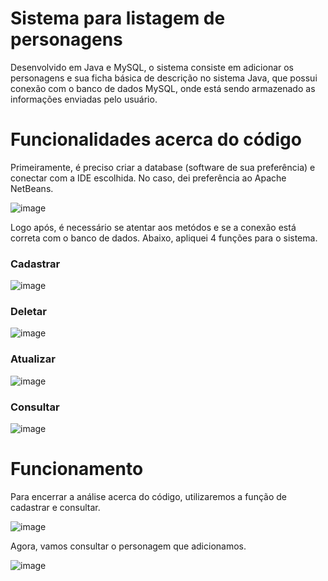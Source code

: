 # Sistema para listagem de personagens

Desenvolvido em Java e MySQL, o sistema consiste em adicionar os personagens e sua ficha básica de descrição no sistema Java, que possui conexão com o banco de dados MySQL, onde está sendo armazenado as informações enviadas pelo usuário.

# Funcionalidades acerca do código

Primeiramente, é preciso criar a database (software de sua preferência) e conectar com a IDE  escolhida. No caso, dei preferência ao Apache NetBeans.

![image](https://github.com/user-attachments/assets/4734cf72-ba95-4e26-acf1-16af1bc71496)

Logo após, é necessário se atentar aos metódos e se a conexão está correta com o banco de dados. Abaixo, apliquei 4 funções para o sistema.

### Cadastrar

![image](https://github.com/user-attachments/assets/658210c4-73f4-4b3f-892f-7c1badf36438)

### Deletar

![image](https://github.com/user-attachments/assets/21d1d2fe-b1d7-42e4-9f48-bb13c3527f42)

### Atualizar

![image](https://github.com/user-attachments/assets/79331194-b5a9-4c12-a812-d730d8719d01)

### Consultar

![image](https://github.com/user-attachments/assets/9d7dab02-2f3a-474b-9513-338a2f9089f3)

# Funcionamento

Para encerrar a análise acerca do código, utilizaremos a função de cadastrar e consultar.

![image](https://github.com/user-attachments/assets/7ac048fd-5e6c-426e-afc7-d15968b73fec)

Agora, vamos consultar o personagem que adicionamos.

![image](https://github.com/user-attachments/assets/253651a8-af3f-4e45-a571-56a0ad483b7d)



